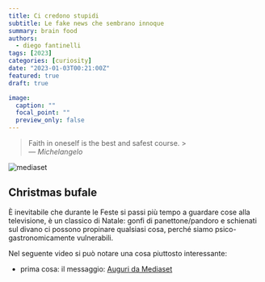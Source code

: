 ```yaml
---
title: Ci credono stupidi
subtitle: Le fake news che sembrano innoque
summary: brain food
authors:
  - diego fantinelli
tags: [2023]
categories: [curiosity]
date: "2023-01-03T00:21:00Z"
featured: true
draft: true

image:
  caption: ""
  focal_point: ""
  preview_only: false
---
```


<!-- {{< toc hide_on="xl" >}} -->

> <i class="fa-solid fa-quote-left"></i> Faith in oneself is the best and safest course. <i class="fa-solid fa-quote-right"></i> ><br>&mdash; <cite>Michelangelo</cite>

![mediaset](2024-mathofthings/content/post/ci_credono_stupidi/featured.jpeg)

## Christmas bufale

È inevitabile che durante le Feste si passi più tempo a guardare cose alla televisione, è un classico di Natale: gonfi di panettone/pandoro e schienati sul divano ci possono propinare qualsiasi cosa, perché siamo psico-gastronomicamente vulnerabili.

Nel seguente video si può notare una cosa piuttosto interessante:

- prima cosa: il messaggio: [Auguri da Mediaset](https://youtu.be/6BJKPDzMJFM?si=c1yW0Xj0VP-gDAPc)
